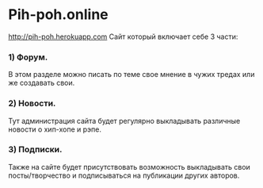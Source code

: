 # Pih-poh.online
http://pih-poh.herokuapp.com
Сайт который включает себе 3 части:
### 1) Форум.
В этом разделе можно писать по теме свое мнение в чужих тредах или же создавать свои.
### 2) Новости.
Тут администрация сайта будет регулярно выкладывать различные новости о хип-хопе и рэпе.
### 3) Подписки.
Также на сайте будет присутствовать возможность выкладывать свои посты/творчество и подписываться на публикации других авторов.